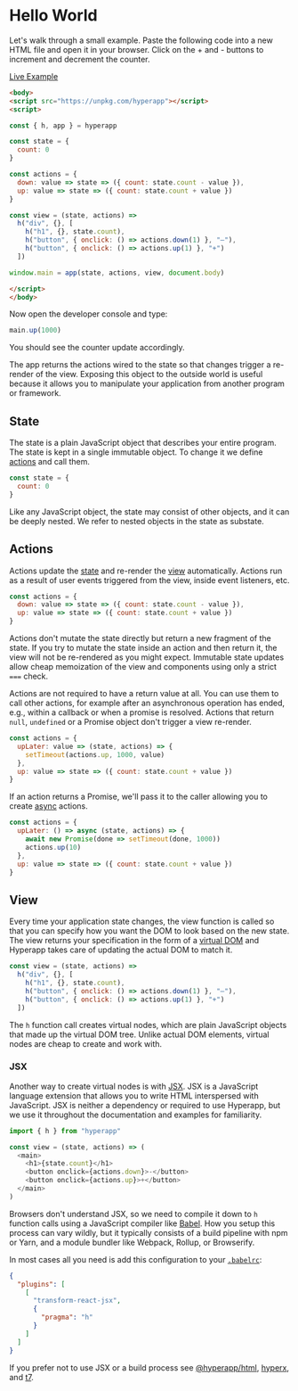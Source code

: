 # Hello World

Let's walk through a small example. Paste the following code into a new HTML file and open it in your browser. Click on the + and - buttons to increment and decrement the counter.

[Live Example](https://codepen.io/hyperapp/pen/zNxZLP)

```html
<body>
<script src="https://unpkg.com/hyperapp"></script>
<script>

const { h, app } = hyperapp

const state = {
  count: 0
}

const actions = {
  down: value => state => ({ count: state.count - value }),
  up: value => state => ({ count: state.count + value })
}

const view = (state, actions) =>
  h("div", {}, [
    h("h1", {}, state.count),
    h("button", { onclick: () => actions.down(1) }, "–"),
    h("button", { onclick: () => actions.up(1) }, "+")
  ])

window.main = app(state, actions, view, document.body)

</script>
</body>
```

Now open the developer console and type:

```js
main.up(1000)
```

You should see the counter update accordingly.

The app returns the actions wired to the state so that changes trigger a re-render of the view. Exposing this object to the outside world is useful because it allows you to manipulate your application from another program or framework.

## State

The state is a plain JavaScript object that describes your entire program. The state is kept in a single immutable object. To change it we define [actions](#actions) and call them.

```js
const state = {
  count: 0
}
```

Like any JavaScript object, the state may consist of other objects, and it can be deeply nested. We refer to nested objects in the state as substate.

## Actions

Actions update the [state](#state) and re-render the [view](#view) automatically. Actions run as a result of user events triggered from the view, inside event listeners, etc.

```js
const actions = {
  down: value => state => ({ count: state.count - value }),
  up: value => state => ({ count: state.count + value })
}
```

Actions don't mutate the state directly but return a new fragment of the state. If you try to mutate the state inside an action and then return it, the view will not be re-rendered as you might expect. Immutable state updates allow cheap memoization of the view and components using only a strict `===` check.

Actions are not required to have a return value at all. You can use them to call other actions, for example after an asynchronous operation has ended, e.g., within a callback or when a promise is resolved. Actions that return `null`, `undefined` or a Promise object don't trigger a view re-render.

```js
const actions = {
  upLater: value => (state, actions) => {
    setTimeout(actions.up, 1000, value)
  },
  up: value => state => ({ count: state.count + value })
}
```

If an action returns a Promise, we'll pass it to the caller allowing you to create [async](https://developer.mozilla.org/en-US/docs/Web/JavaScript/Reference/Statements/async_function) actions.

```js
const actions = {
  upLater: () => async (state, actions) => {
    await new Promise(done => setTimeout(done, 1000))
    actions.up(10)
  },
  up: value => state => ({ count: state.count + value })
}
```

## View

Every time your application state changes, the view function is called so that you can specify how you want the DOM to look based on the new state. The view returns your specification in the form of a [virtual DOM](../concepts/vdom.md) and Hyperapp takes care of updating the actual DOM to match it.

```js
const view = (state, actions) =>
  h("div", {}, [
    h("h1", {}, state.count),
    h("button", { onclick: () => actions.down(1) }, "–"),
    h("button", { onclick: () => actions.up(1) }, "+")
  ])
```

The `h` function call creates virtual nodes, which are plain JavaScript objects that made up the virtual DOM tree. Unlike actual DOM elements, virtual nodes are cheap to create and work with.

### JSX

Another way to create virtual nodes is with [JSX](https://facebook.github.io/jsx). JSX is a JavaScript language extension that allows you to write HTML interspersed with JavaScript. JSX is neither a dependency or required to use Hyperapp, but we use it throughout the documentation and examples for familiarity.

```js
import { h } from "hyperapp"

const view = (state, actions) => (
  <main>
    <h1>{state.count}</h1>
    <button onclick={actions.down}>-</button>
    <button onclick={actions.up}>+</button>
  </main>
)
```

Browsers don't understand JSX, so we need to compile it down to `h` function calls using a JavaScript compiler like [Babel](https://github.com/babel/babel). How you setup this process can vary wildly, but it typically consists of a build pipeline with npm or Yarn, and a module bundler like Webpack, Rollup, or Browserify.

In most cases all you need is add this configuration to your [`.babelrc`](https://babeljs.io/docs/usage/babelrc/):

```json
{
  "plugins": [
    [
      "transform-react-jsx",
      {
        "pragma": "h"
      }
    ]
  ]
}
```

If you prefer not to use JSX or a build process see [@hyperapp/html](https://github.com/hyperapp/html), [hyperx](https://github.com/choojs/hyperx), and [t7](https://github.com/trueadm/t7).
